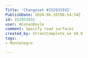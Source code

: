 ```yaml
---
Title: 'Changeset #152931932'
PublishDate: 2024-06-20T08:54:34Z
id: 152931932
user: AConanDoyle
comment: Specify road surfaces
created_by: StreetComplete_ee 58.0
tags:
- Montenegro

---
```


